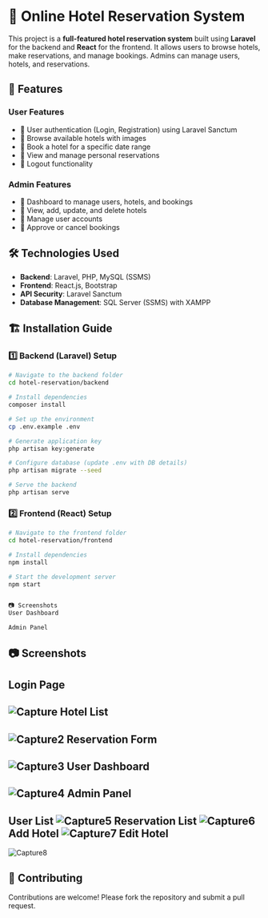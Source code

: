 # 🏨 Online Hotel Reservation System

This project is a **full-featured hotel reservation system** built using **Laravel** for the backend and **React** for the frontend. It allows users to browse hotels, make reservations, and manage bookings. Admins can manage users, hotels, and reservations.

## 🚀 Features

### **User Features**
- 🔹 User authentication (Login, Registration) using Laravel Sanctum
- 🔹 Browse available hotels with images
- 🔹 Book a hotel for a specific date range
- 🔹 View and manage personal reservations
- 🔹 Logout functionality

### **Admin Features**
- 🔹 Dashboard to manage users, hotels, and bookings
- 🔹 View, add, update, and delete hotels
- 🔹 Manage user accounts
- 🔹 Approve or cancel bookings

## 🛠️ Technologies Used

- **Backend**: Laravel, PHP, MySQL (SSMS)
- **Frontend**: React.js, Bootstrap
- **API Security**: Laravel Sanctum
- **Database Management**: SQL Server (SSMS) with XAMPP

## 🏗️ Installation Guide

### **1️⃣ Backend (Laravel) Setup**

```bash
# Navigate to the backend folder
cd hotel-reservation/backend

# Install dependencies
composer install

# Set up the environment
cp .env.example .env

# Generate application key
php artisan key:generate

# Configure database (update .env with DB details)
php artisan migrate --seed

# Serve the backend
php artisan serve
```
### **2️⃣ Frontend (React) Setup**
```bash
# Navigate to the frontend folder
cd hotel-reservation/frontend

# Install dependencies
npm install

# Start the development server
npm start


📷 Screenshots
User Dashboard

Admin Panel
```
📷 Screenshots
-------------------------------------------------------------------------
Login Page
-----------------------------------------------------------------------------------------
![Capture](https://github.com/user-attachments/assets/eda22e6c-1cad-4d70-afe6-1ee390d04f5a)
Hotel List
-----------------------------------------------------------------------------------------
![Capture2](https://github.com/user-attachments/assets/056c8527-a3ad-455c-8dc6-ef060768c682)
Reservation Form
-----------------------------------------------------------------------------------------
![Capture3](https://github.com/user-attachments/assets/4ad7a9d0-9b0d-43de-9e80-29c3a3e358a8)
User Dashboard
-----------------------------------------------------------------------------------------------------
![Capture4](https://github.com/user-attachments/assets/f7b9c7c7-e06d-40f6-8705-b218a2a272cd)
Admin Panel
-------------------------------------------------------------------------------------------------------
User List
![Capture5](https://github.com/user-attachments/assets/9328c8fd-6bac-4782-a33c-b42f790c2816)
Reservation List
![Capture6](https://github.com/user-attachments/assets/f1ddd236-a1a7-4ec0-8542-3017c5c22844)
Add Hotel
![Capture7](https://github.com/user-attachments/assets/053e0d9f-82ba-4dd3-8297-6597d81d4664)
Edit Hotel
-------------------------------------------------------------------------------------------------------
![Capture8](https://github.com/user-attachments/assets/30e4e7a9-f913-4a9c-9d1c-c1795dd3f31a)

🤝 Contributing
--------------------------------------------------------------------------
Contributions are welcome! Please fork the repository and submit a pull request.
